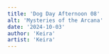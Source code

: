 ```yaml
---
title: 'Dog Day Afternoon 08'
alt: 'Mysteries of the Arcana'
date: '2024-10-03'
author: 'Keira'
artist: 'Keira'
---
```


